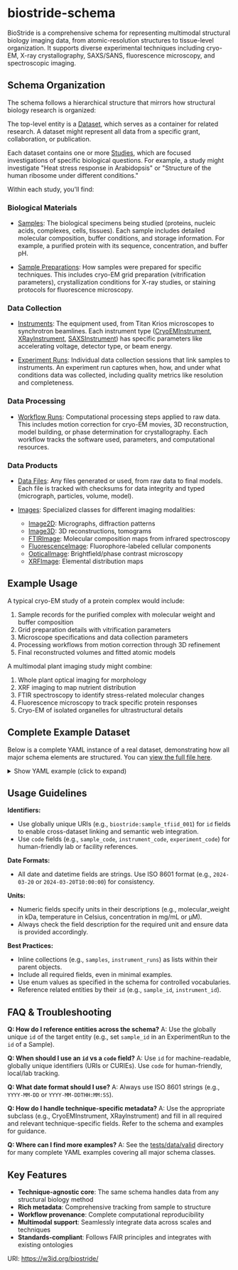# biostride-schema 

BioStride is a comprehensive schema for representing multimodal structural biology imaging data, 
from atomic-resolution structures to tissue-level organization. It supports diverse experimental 
techniques including cryo-EM, X-ray crystallography, SAXS/SANS, fluorescence microscopy, and 
spectroscopic imaging.

## Schema Organization

The schema follows a hierarchical structure that mirrors how structural biology research is organized:

The top-level entity is a [Dataset](Dataset.md), which serves as a container for related research.
A dataset might represent all data from a specific grant, collaboration, or publication.

Each dataset contains one or more [Studies](Study.md), which are focused investigations of specific
biological questions. For example, a study might investigate "Heat stress response in Arabidopsis"
or "Structure of the human ribosome under different conditions."

Within each study, you'll find:

### Biological Materials
- [Samples](Sample.md): The biological specimens being studied (proteins, nucleic acids, complexes, 
  cells, tissues). Each sample includes detailed molecular composition, buffer conditions, and 
  storage information. For example, a purified protein with its sequence, concentration, and buffer pH.

- [Sample Preparations](SamplePreparation.md): How samples were prepared for specific techniques.
  This includes cryo-EM grid preparation (vitrification parameters), crystallization conditions for
  X-ray studies, or staining protocols for fluorescence microscopy.

### Data Collection
- [Instruments](Instrument.md): The equipment used, from Titan Krios microscopes to synchrotron 
  beamlines. Each instrument type ([CryoEMInstrument](CryoEMInstrument.md), 
  [XRayInstrument](XRayInstrument.md), [SAXSInstrument](SAXSInstrument.md)) has specific parameters
  like accelerating voltage, detector type, or beam energy.

- [Experiment Runs](ExperimentRun.md): Individual data collection sessions that link samples to 
  instruments. An experiment run captures when, how, and under what conditions data was collected,
  including quality metrics like resolution and completeness.

### Data Processing
- [Workflow Runs](WorkflowRun.md): Computational processing steps applied to raw data. This includes
  motion correction for cryo-EM movies, 3D reconstruction, model building, or phase determination
  for crystallography. Each workflow tracks the software used, parameters, and computational resources.

### Data Products
- [Data Files](DataFile.md): Any files generated or used, from raw data to final models. Each file
  is tracked with checksums for data integrity and typed (micrograph, particles, volume, model).

- [Images](Image.md): Specialized classes for different imaging modalities:
  - [Image2D](Image2D.md): Micrographs, diffraction patterns
  - [Image3D](Image3D.md): 3D reconstructions, tomograms
  - [FTIRImage](FTIRImage.md): Molecular composition maps from infrared spectroscopy
  - [FluorescenceImage](FluorescenceImage.md): Fluorophore-labeled cellular components
  - [OpticalImage](OpticalImage.md): Brightfield/phase contrast microscopy
  - [XRFImage](XRFImage.md): Elemental distribution maps

## Example Usage

A typical cryo-EM study of a protein complex would include:
1. Sample records for the purified complex with molecular weight and buffer composition
2. Grid preparation details with vitrification parameters
3. Microscope specifications and data collection parameters
4. Processing workflows from motion correction through 3D refinement
5. Final reconstructed volumes and fitted atomic models

A multimodal plant imaging study might combine:
1. Whole plant optical imaging for morphology
2. XRF imaging to map nutrient distribution
3. FTIR spectroscopy to identify stress-related molecular changes
4. Fluorescence microscopy to track specific protein responses
5. Cryo-EM of isolated organelles for ultrastructural details

## Complete Example Dataset

Below is a complete YAML instance of a real dataset, demonstrating how all major schema elements are structured. You can [view the full file here](../tests/data/valid/Dataset-berkeley-tfiid.yaml).

<details>
<summary>Show YAML example (click to expand)</summary>

```yaml
id: biostride:dataset_berkeley_tfiid_2024
title: "Human TFIID Transcription Complex Structural Analysis"
description: "Comprehensive structural characterization of human TFIID and transcription pre-initiation complex using cryo-EM at Berkeley Lab"
keywords:
  - "transcription"
  - "TFIID"
  - "cryo-EM"
  - "gene regulation"
  - "Berkeley Lab"
instruments:
  - id: biostride:instrument_titan_krios_001
    title: "Titan Krios G4"
    description: "300kV Cryo-EM microscope with Gatan K3 detector"
    instrument_code: "TK-G4-001"
    manufacturer: "Thermo Fisher Scientific"
    model: "Titan Krios G4"
    installation_date: "2023-03-15"
    current_status: operational
studies:
  - id: biostride:study_tfiid_001
    title: "TFIID Conformational Dynamics Study"
    description: "Investigation of TFIID conformational states and DNA binding mechanisms"
    samples:
      - id: biostride:sample_tfiid_001
        title: "Human TFIID complex"
        ...
      - id: biostride:sample_tfiid_dna_002
        title: "TFIID-DNA promoter complex"
        ...
    sample_preparations:
      - id: biostride:prep_tfiid_grid_001
        ...
    instrument_runs:
      - id: biostride:exp_tfiid_001
        ...
    workflow_runs:
      - id: biostride:workflow_motion_001
        ...
    data_files:
      - id: biostride:file_raw_movies_001
        ...
    images:
      - id: biostride:img_mic_001
        ...
```

</details>

## Usage Guidelines

**Identifiers:**
- Use globally unique URIs (e.g., `biostride:sample_tfiid_001`) for `id` fields to enable cross-dataset linking and semantic web integration.
- Use `code` fields (e.g., `sample_code`, `instrument_code`, `experiment_code`) for human-friendly lab or facility references.

**Date Formats:**
- All date and datetime fields are strings. Use ISO 8601 format (e.g., `2024-03-20` or `2024-03-20T10:00:00`) for consistency.

**Units:**
- Numeric fields specify units in their descriptions (e.g., molecular_weight in kDa, temperature in Celsius, concentration in mg/mL or µM).
- Always check the field description for the required unit and ensure data is provided accordingly.

**Best Practices:**
- Inline collections (e.g., `samples`, `instrument_runs`) as lists within their parent objects.
- Include all required fields, even in minimal examples.
- Use enum values as specified in the schema for controlled vocabularies.
- Reference related entities by their `id` (e.g., `sample_id`, `instrument_id`).

## FAQ & Troubleshooting

**Q: How do I reference entities across the schema?**
A: Use the globally unique `id` of the target entity (e.g., set `sample_id` in an ExperimentRun to the `id` of a Sample).

**Q: When should I use an `id` vs a `code` field?**
A: Use `id` for machine-readable, globally unique identifiers (URIs or CURIEs). Use `code` for human-friendly, local/lab tracking.

**Q: What date format should I use?**
A: Always use ISO 8601 strings (e.g., `YYYY-MM-DD` or `YYYY-MM-DDTHH:MM:SS`).

**Q: How do I handle technique-specific metadata?**
A: Use the appropriate subclass (e.g., CryoEMInstrument, XRayInstrument) and fill in all required and relevant technique-specific fields. Refer to the schema and examples for guidance.

**Q: Where can I find more examples?**
A: See the [tests/data/valid](../tests/data/valid/) directory for many complete YAML examples covering all major schema classes.

## Key Features

- **Technique-agnostic core**: The same schema handles data from any structural biology method
- **Rich metadata**: Comprehensive tracking from sample to structure
- **Workflow provenance**: Complete computational reproducibility
- **Multimodal support**: Seamlessly integrate data across scales and techniques
- **Standards-compliant**: Follows FAIR principles and integrates with existing ontologies

URI: https://w3id.org/biostride/